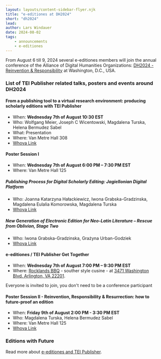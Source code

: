```yaml
---
layout: layouts/content-sidebar-flyer.njk
title: "e-editiones at DH2024"
short: "dh2024"
lead: 
author: Lars Windauer
date: 2024-08-02
tags:
    - announcements
    - e-editiones
--- 
```


From August 6 till 9, 2024 several e-editiones members will join the annual conference of the Alliance of Digital Humanities Organizations: [DH2024 - Reinvention & Responsibility](https://dh2024.adho.org/) at Washington, D.C., USA. 

### List of TEI Publisher related talks, posters and events around DH2024

#### From a publishing tool to a virtual research environment: producing scholarly editions with TEl Publisher
* When: **Wednesday 7th of August 10:30 EST**
* Who: Wolfgang Meier, Joseph C Wicentowski, Magdalena Turska, Helena Bermudez Sabel
* What: Presentation
* Where: Van Metre Hall 308
* [Whova Link](https://whova.com/portal/webapp/dh_202407/Agenda/3915869)

#### Poster Session I 
* When: **Wednesday 7th of August 6:00 PM – 7:30 PM EST**
* Where: Van Metre Hall 125

##### Publishing Process for Digital Scholarly Editing: Jagiellonian Digital Platform 
* Who: Joanna Katarzyna Hałackiewicz,  Iwona Grabska-Gradzinska, Magdalena Eulalia Komorowska, Magdalena Turska
* [Whova Link](https://whova.com/portal/webapp/dh_202407/Artifact/107777)

##### New Generation of Electronic Edition for Neo-Latin Literature – Rescue from Oblivion, Stage Two
* Who: Iwona Grabska-Gradzinska, Grażyna Urban-Godziek
* [Whova Link](https://whova.com/portal/webapp/dh_202407/Artifact/108318)

#### e-editiones / TEI Publisher Get Together
* When: **Wednesday 7th of August 7:00 PM – 9:30 PM EST**
* Where: [Rocklands BBQ](https://rocklands.com/locations/arlington-va/) - souther style cusine - at [3471 Washington Blvd. Arlington, VA 22201](https://maps.app.goo.gl/VqqA6XEUmabFegHD9).

Everyone is invited to join, you don't need to be a conference participant

#### Poster Session II -  Reinvention, Responsibility & Resurrection: how to future-proof an edition
* When: **Friday 9th of August 2:00 PM - 3:30 PM EST**
* Who: Magdalena Turska, Helena Bermudez Sabel
* Where: Van Metre Hall 125
* [Whova Link](https://whova.com/portal/webapp/dh_202407/Artifact/108353)

### Editions with Future 
Read more about [e-editiones and TEI Publisher](/join).